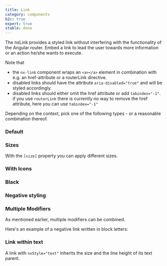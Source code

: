 ```yaml
---
title: Link
category: components
b2c: true
expert: true
stable: done
---
```


The nxLink provides a styled link without interfering with the functionality of the Angular router. Embed a link to lead the user towards more information or an action he/she wants to execute.

Note that

-   the `nx-link` component wraps an `<a></a>` element in combination with e.g. an href-attribute or a routerLink directive.
-   disabled links should have the attribute `aria-disabled="true"` and will be styled accordingly.
-   disabled links should either omit the href attribute or add `tabindex="-1"`. if you use `routerLink` there is currently no way to remove the href attribute, here you can use `tabindex="-1"`

Depending on the context, pick one of the following types - or a reasonable combination thereof.

### Default

<!-- example(link-default) -->

### Sizes

With the `[size]` property you can apply different sizes.

<!-- example(link-size) -->

### With Icons

<!-- example(link-icons) -->

### Black

<!-- example(link-black) -->

### Negative styling

<!-- example(link-negative) -->

### Multiple Modifiers

As mentioned earlier, multiple modifiers can be combined.

Here's an example of a negative link written in block letters:

<!-- example(link-multiple) -->

### Link within text

A link with `nxStyle="text"` inherits the size and the line height of its text parent.

<!-- example(link-within-text) -->
